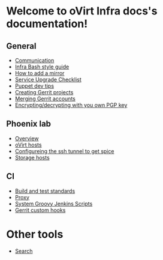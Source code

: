 Welcome to oVirt Infra docs's documentation!
============================================

## General
* [Communication](General/Communication.html)
* [Infra Bash style guide](General/Infra_Bash_style_guide.html)
* [How to add a mirror](General/Mirror.html)
* [Service Upgrade Checklist](General/Service_Upgrade_Checklist.html)
* [Puppet dev tips](General/Puppet.html)
* [Creating Gerrit projects](General/Creating_Gerrit_Projects.html)
* [Merging Gerrit accounts](General/Gerrit_account_merge.html)
* [Encrypting/decrypting with you own PGP key](General/PGP_howto.html)

## Phoenix lab
* [Overview](Phoenix_Lab/Overview.html)
* [oVirt hosts](Phoenix_Lab/oVirt_Hosts.html)
* [Configureing the ssh tunnel to get spice](Phoenix_Lab/Ssh_Spice_Tunnel.html)
* [Storage hosts](Phoenix_Lab/Storage_Hosts.html)

## CI
* [Build and test standards](CI/Build_and_test_standards.html)
* [Proxy](CI/Proxy.html)
* [System Groovy Jenkins Scripts](CI/System_groovy_jenkins_scripts.html)
* [Gerrit custom hooks](CI/Gerrit_Hooks.html)



Other tools
==================

* [Search](search.html)

